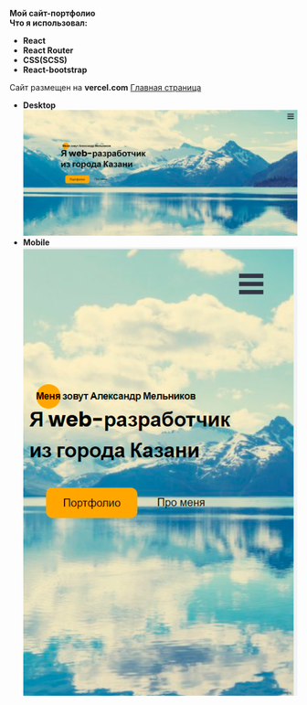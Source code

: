 **Мой сайт-портфолио**<br/>
**Что я использовал:**
- **React**
- **React Router**
- **CSS(SCSS)**
- **React-bootstrap**

 Сайт размещен на **vercel.com** [Главная страница](https://meportfolio.vercel.app/)

 - **Desktop** ![**Desktop**](./desktop.png)
 - **Mobile** ![**mobile**](./mobile.png)
